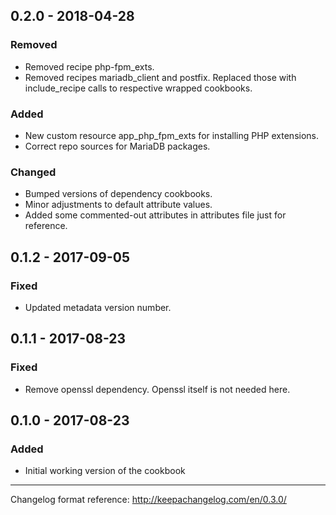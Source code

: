 ## 0.2.0 - 2018-04-28
### Removed
- Removed recipe php-fpm_exts.
- Removed recipes mariadb_client and postfix. Replaced those with
include_recipe calls to respective wrapped cookbooks.

### Added
- New custom resource app_php_fpm_exts for installing PHP extensions.
- Correct repo sources for MariaDB packages.

### Changed
- Bumped versions of dependency cookbooks.
- Minor adjustments to default attribute values.
- Added some commented-out attributes in attributes file just for reference.

## 0.1.2 - 2017-09-05
### Fixed
- Updated metadata version number.

## 0.1.1 - 2017-08-23
### Fixed
- Remove openssl dependency. Openssl itself is not needed here.

## 0.1.0 - 2017-08-23
### Added
- Initial working version of the cookbook

---
Changelog format reference: http://keepachangelog.com/en/0.3.0/
